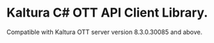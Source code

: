 # Kaltura C# OTT API Client Library.
Compatible with Kaltura OTT server version 8.3.0.30085 and above.
